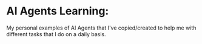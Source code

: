 # AI Agents Learning: 

My personal examples of AI Agents that I've copied/created to help me with different tasks that I do on a daily basis.
